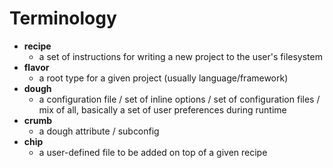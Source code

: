 # Terminology

- **recipe**
	- a set of instructions for writing a new project to the user's filesystem
- **flavor**
	- a root type for a given project (usually language/framework)
- **dough**
	- a configuration file / set of inline options / set of configuration files / mix of all, basically a set of user preferences during runtime
- **crumb**
	- a dough attribute / subconfig
- **chip**
	- a user-defined file to be added on top of a given recipe
